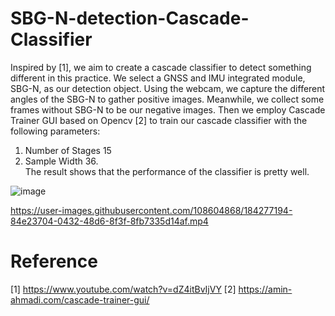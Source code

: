 # SBG-N-detection-Cascade-Classifier

Inspired by [1], we aim to create a cascade classifier to detect something different in this practice. We select a GNSS and IMU integrated module, SBG-N, as our detection object. Using the webcam, we capture the different angles of the SBG-N to gather positive images. Meanwhile, we collect some frames without SBG-N to be our negative images. Then we employ Cascade Trainer GUI based on Opencv [2] to train our cascade classifier with the following parameters:
1. Number of Stages 15
2. Sample Width 36.  
The result shows that the performance of the classifier is pretty well. 




![image](https://user-images.githubusercontent.com/108604868/183280674-99897efd-db08-4811-b028-4dffa6693bb4.png)




https://user-images.githubusercontent.com/108604868/184277194-84e23704-0432-48d6-8f3f-8fb7335d14af.mp4





# Reference
[1] https://www.youtube.com/watch?v=dZ4itBvIjVY
[2] https://amin-ahmadi.com/cascade-trainer-gui/
